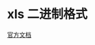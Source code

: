 # xls 二进制格式

[官方文档](https://learn.microsoft.com/en-us/openspecs/office_file_formats/ms-xls/cd03cb5f-ca02-4934-a391-bb674cb8aa06)

